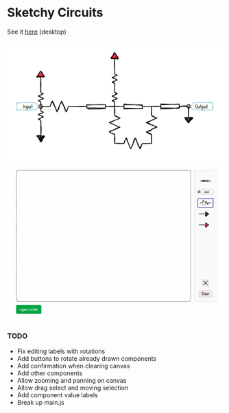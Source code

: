 # Sketchy Circuits

See it [here](https://sketchy.artomweb.com) (desktop)

![alt text](image.png)
![](demo.gif)

### TODO

- Fix editing labels with rotations
- Add buttons to rotate already drawn components
- Add confirmation when clearing canvas
- Add other components
- Allow zooming and panning on canvas
- Allow drag select and moving selection
- Add component value labels
- Break up main.js

